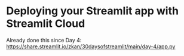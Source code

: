 # Deploying your Streamlit app with Streamlit Cloud

Already done this since Day 4: https://share.streamlit.io/zkan/30daysofstreamlit/main/day-4/app.py
